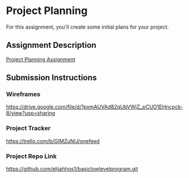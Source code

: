 # Project Planning
For this assignment, you'll create some initial plans for your project.

## Assignment Description
[Project Planning Assignment](https://education.launchcode.org/liftoff/modules/assignments/project-planning)

## Submission Instructions

### Wireframes

https://drive.google.com/file/d/1pxmAUVAd82qUbVWjZ_pCUO1EHncpck-8/view?usp=sharing

### Project Tracker

https://trello.com/b/GIMZuNlJ/onefeed

### Project Repo Link

https://github.com/elijahhos1/basiclowlevelprogram.git
